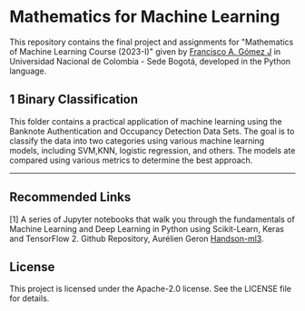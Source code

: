 # Mathematics for Machine Learning

This repository contains the final project and assignments for "Mathematics of Machine Learning Course (2023-I)" given by [Francisco A. Gómez J](https://sites.google.com/site/fagomezj/home?authuser=0) in Universidad Nacional de Colombia - Sede Bogotá, developed in the Python language.

## 1 Binary Classification
This folder contains a practical application of machine learning using the Banknote Authentication and Occupancy Detection Data Sets. The goal is to classify the data into two categories using various machine learning models, including SVM,KNN, logistic regression, and others. The models ate compared using various metrics to determine the best approach. 

---

## Recommended Links
[1] A series of Jupyter notebooks that walk you through the fundamentals of Machine Learning and Deep Learning in Python using Scikit-Learn, Keras and TensorFlow 2. Github Repository, Aurélien Geron [Handson-ml3](https://github.com/ageron/handson-ml3).<br>

## License
This project is licensed under the Apache-2.0 license. See the LICENSE file for details.
